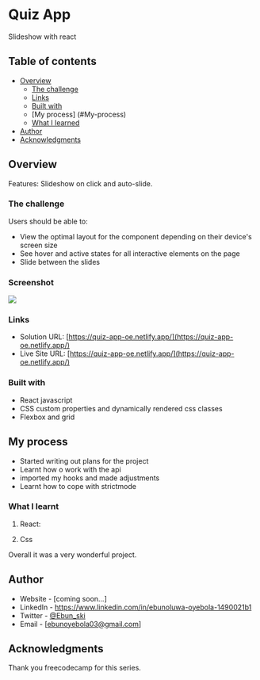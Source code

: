 # Quiz App

Slideshow with react

## Table of contents

- [Overview](#overview)
  - [The challenge](#the-challenge)
  - [Links](#links)
  - [Built with](#built-with)
  - [My process] (#My-process)
  - [What I learned](#what-i-learned)
- [Author](#author)
- [Acknowledgments](#acknowledgments)

## Overview

Features:
Slideshow on click and auto-slide.

### The challenge

Users should be able to:

- View the optimal layout for the component depending on their device's screen size
- See hover and active states for all interactive elements on the page
- Slide between the slides

### Screenshot

![](./screenshot.jpg)

### Links

- Solution URL: [https://quiz-app-oe.netlify.app/](https://quiz-app-oe.netlify.app/)
- Live Site URL: [https://quiz-app-oe.netlify.app/](https://quiz-app-oe.netlify.app/)

### Built with

- React javascript
- CSS custom properties and dynamically rendered css classes
- Flexbox and grid

## My process

- Started writing out plans for the project
- Learnt how o work with the api
- imported my hooks and made adjustments
- Learnt how to cope with strictmode
### What I learnt

1. React:



2. Css



Overall it was a very wonderful project.

## Author

- Website - [coming soon...]
- LinkedIn - https://www.linkedin.com/in/ebunoluwa-oyebola-1490021b1
- Twitter - [@Ebun_ski](https://www.twitter.com/Ebun_ski)
- Email - [ebunoyebola03@gmail.com]

## Acknowledgments

Thank you freecodecamp for this series.

